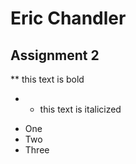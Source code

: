 # Eric Chandler
## Assignment 2
** this text is bold
* * this text is italicized
- One
- Two
- Three

